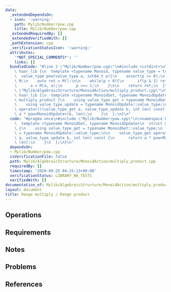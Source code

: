 ```yaml
---
data:
  _extendedDependsOn:
  - icon: ':warning:'
    path: Mylib/Number/pow.cpp
    title: Mylib/Number/pow.cpp
  _extendedRequiredBy: []
  _extendedVerifiedWith: []
  _pathExtension: cpp
  _verificationStatusIcon: ':warning:'
  attributes:
    '*NOT_SPECIAL_COMMENTS*': ''
    links: []
  bundledCode: "#line 2 \"Mylib/Number/pow.cpp\"\n#include <cstdint>\n\nnamespace\
    \ haar_lib {\n  template <typename Monoid, typename value_type = typename Monoid::value_type>\n\
    \  value_type pow(value_type a, int64_t p){\n    assert(p >= 0);\n    const Monoid\
    \ M;\n    auto ret = M();\n\n    while(p > 0){\n      if(p & 1) ret = M(ret, a);\n\
    \      a = M(a, a);\n      p >>= 1;\n    }\n\n    return ret;\n  }\n}\n#line 3\
    \ \"Mylib/AlgebraicStructure/MonoidAction/multiply_product.cpp\"\n\nnamespace\
    \ haar_lib {\n  template <typename MonoidGet, typename MonoidUpdate>\n  struct\
    \ multiply_product {\n    using value_type_get = typename MonoidGet::value_type;\n\
    \    using value_type_update = typename MonoidUpdate::value_type;\n\n    value_type_get\
    \ operator()(value_type_get a, value_type_update b, int len) const {\n      return\
    \ a * pow<MonoidUpdate>(b, len);\n    }\n  };\n}\n"
  code: "#pragma once\n#include \"Mylib/Number/pow.cpp\"\n\nnamespace haar_lib {\n\
    \  template <typename MonoidGet, typename MonoidUpdate>\n  struct multiply_product\
    \ {\n    using value_type_get = typename MonoidGet::value_type;\n    using value_type_update\
    \ = typename MonoidUpdate::value_type;\n\n    value_type_get operator()(value_type_get\
    \ a, value_type_update b, int len) const {\n      return a * pow<MonoidUpdate>(b,\
    \ len);\n    }\n  };\n}\n"
  dependsOn:
  - Mylib/Number/pow.cpp
  isVerificationFile: false
  path: Mylib/AlgebraicStructure/MonoidAction/multiply_product.cpp
  requiredBy: []
  timestamp: '2020-09-25 04:25:13+09:00'
  verificationStatus: LIBRARY_NO_TESTS
  verifiedWith: []
documentation_of: Mylib/AlgebraicStructure/MonoidAction/multiply_product.cpp
layout: document
title: Range multiply / Range product
---
```


## Operations

## Requirements

## Notes

## Problems

## References
